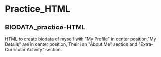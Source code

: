 # Practice_HTML

## BIODATA_practice-HTML
HTML to create biodata of myself with "My Profile" in center position,"My Details" are in center position, Their i an "About Me" section and "Extra-Curricular Activity" section.
